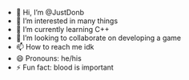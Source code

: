 - 👋 Hi, I’m @JustDonb
- 👀 I’m interested in many things
- 🌱 I’m currently learning C++
- 💞️ I’m looking to collaborate on developing a game
- 📫 How to reach me idk
- 😄 Pronouns: he/his
- ⚡ Fun fact: blood is important

<!---
JustDonb/JustDonb is a ✨ special ✨ repository because its `README.md` (this file) appears on your GitHub profile.
You can click the Preview link to take a look at your changes.
--->

